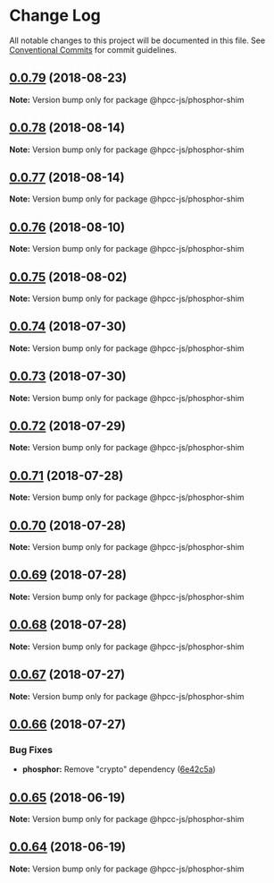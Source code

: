 # Change Log

All notable changes to this project will be documented in this file.
See [Conventional Commits](https://conventionalcommits.org) for commit guidelines.

<a name="0.0.79"></a>
## [0.0.79](https://github.com/hpcc-systems/Visualization/compare/@hpcc-js/phosphor-shim@0.0.78...@hpcc-js/phosphor-shim@0.0.79) (2018-08-23)




**Note:** Version bump only for package @hpcc-js/phosphor-shim

<a name="0.0.78"></a>
## [0.0.78](https://github.com/hpcc-systems/Visualization/compare/@hpcc-js/phosphor-shim@0.0.77...@hpcc-js/phosphor-shim@0.0.78) (2018-08-14)




**Note:** Version bump only for package @hpcc-js/phosphor-shim

<a name="0.0.77"></a>
## [0.0.77](https://github.com/hpcc-systems/Visualization/compare/@hpcc-js/phosphor-shim@0.0.76...@hpcc-js/phosphor-shim@0.0.77) (2018-08-14)




**Note:** Version bump only for package @hpcc-js/phosphor-shim

<a name="0.0.76"></a>
## [0.0.76](https://github.com/hpcc-systems/Visualization/compare/@hpcc-js/phosphor-shim@0.0.75...@hpcc-js/phosphor-shim@0.0.76) (2018-08-10)




**Note:** Version bump only for package @hpcc-js/phosphor-shim

<a name="0.0.75"></a>
## [0.0.75](https://github.com/hpcc-systems/Visualization/compare/@hpcc-js/phosphor-shim@0.0.74...@hpcc-js/phosphor-shim@0.0.75) (2018-08-02)




**Note:** Version bump only for package @hpcc-js/phosphor-shim

<a name="0.0.74"></a>
## [0.0.74](https://github.com/hpcc-systems/Visualization/compare/@hpcc-js/phosphor-shim@0.0.73...@hpcc-js/phosphor-shim@0.0.74) (2018-07-30)




**Note:** Version bump only for package @hpcc-js/phosphor-shim

<a name="0.0.73"></a>
## [0.0.73](https://github.com/hpcc-systems/Visualization/compare/@hpcc-js/phosphor-shim@0.0.72...@hpcc-js/phosphor-shim@0.0.73) (2018-07-30)




**Note:** Version bump only for package @hpcc-js/phosphor-shim

<a name="0.0.72"></a>
## [0.0.72](https://github.com/hpcc-systems/Visualization/compare/@hpcc-js/phosphor-shim@0.0.71...@hpcc-js/phosphor-shim@0.0.72) (2018-07-29)




**Note:** Version bump only for package @hpcc-js/phosphor-shim

<a name="0.0.71"></a>
## [0.0.71](https://github.com/hpcc-systems/Visualization/compare/@hpcc-js/phosphor-shim@0.0.70...@hpcc-js/phosphor-shim@0.0.71) (2018-07-28)




**Note:** Version bump only for package @hpcc-js/phosphor-shim

<a name="0.0.70"></a>
## [0.0.70](https://github.com/hpcc-systems/Visualization/compare/@hpcc-js/phosphor-shim@0.0.69...@hpcc-js/phosphor-shim@0.0.70) (2018-07-28)




**Note:** Version bump only for package @hpcc-js/phosphor-shim

<a name="0.0.69"></a>
## [0.0.69](https://github.com/hpcc-systems/Visualization/compare/@hpcc-js/phosphor-shim@0.0.68...@hpcc-js/phosphor-shim@0.0.69) (2018-07-28)




**Note:** Version bump only for package @hpcc-js/phosphor-shim

<a name="0.0.68"></a>
## [0.0.68](https://github.com/hpcc-systems/Visualization/compare/@hpcc-js/phosphor-shim@0.0.67...@hpcc-js/phosphor-shim@0.0.68) (2018-07-28)




**Note:** Version bump only for package @hpcc-js/phosphor-shim

<a name="0.0.67"></a>
## [0.0.67](https://github.com/hpcc-systems/Visualization/compare/@hpcc-js/phosphor-shim@0.0.66...@hpcc-js/phosphor-shim@0.0.67) (2018-07-27)




**Note:** Version bump only for package @hpcc-js/phosphor-shim

<a name="0.0.66"></a>
## [0.0.66](https://github.com/hpcc-systems/Visualization/compare/@hpcc-js/phosphor-shim@0.0.65...@hpcc-js/phosphor-shim@0.0.66) (2018-07-27)


### Bug Fixes

* **phosphor:** Remove "crypto" dependency ([6e42c5a](https://github.com/hpcc-systems/Visualization/commit/6e42c5a))




<a name="0.0.65"></a>
## [0.0.65](https://github.com/hpcc-systems/Visualization/compare/@hpcc-js/phosphor-shim@0.0.64...@hpcc-js/phosphor-shim@0.0.65) (2018-06-19)




**Note:** Version bump only for package @hpcc-js/phosphor-shim

<a name="0.0.64"></a>
## [0.0.64](https://github.com/hpcc-systems/Visualization/compare/@hpcc-js/phosphor-shim@0.0.63...@hpcc-js/phosphor-shim@0.0.64) (2018-06-19)




**Note:** Version bump only for package @hpcc-js/phosphor-shim
